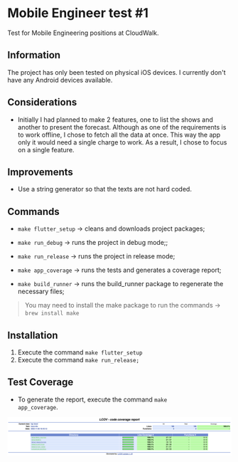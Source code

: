 # Mobile Engineer test #1

Test for Mobile Engineering positions at CloudWalk.

## Information

The project has only been tested on physical iOS devices. I currently don't have any Android devices available.

## Considerations

- Initially I had planned to make 2 features, one to list the shows and another to present the forecast. Although
as one of the requirements is to work offline, I chose to fetch all the data at once. This way the app only
it would need a single charge to work. As a result, I chose to focus on a single feature.

## Improvements

- Use a string generator so that the texts are not hard coded.

## Commands

- <code>make flutter_setup</code> -> cleans and downloads project packages;

- <code>make run_debug</code> -> runs the project in debug mode;;

- <code>make run_release</code> -> runs the project in release mode;

- <code>make app_coverage</code> -> runs the tests and generates a coverage report;

- <code>make build_runner</code> -> runs the build_runner package to regenerate the necessary files;

> You may need to install the make package to run the commands -> <code>brew install make</code>

## Installation

1. Execute the command <code>make flutter_setup</code>
2. Execute the command <code>make run_release;</code>

## Test Coverage

- To generate the report, execute the command <code>make app_coverage</code>.

![lcovResult](lcovResult.png)
